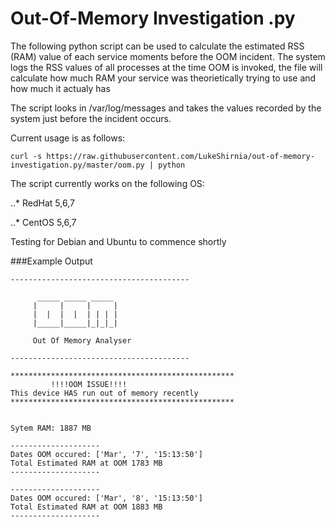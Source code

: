 # Out-Of-Memory Investigation .py


The following python script can be used to calculate the estimated RSS (RAM) value of each service moments before the OOM incident. The system logs the RSS values of all processes at the time OOM is invoked, the file will calculate how much RAM your service was theorietically trying to use and how much it actualy has 


The script looks in /var/log/messages and takes the values recorded by the system just before the incident occurs. 






Current usage is as follows:

```
curl -s https://raw.githubusercontent.com/LukeShirnia/out-of-memory-investigation.py/master/oom.py | python
```

The script currently works on the following OS:

..* RedHat 5,6,7

..* CentOS 5,6,7

Testing for Debian and Ubuntu to commence shortly 



###Example Output

```
----------------------------------------

      _____ _____ _____ 
     |     |     |     |
     |  |  |  |  | | | |
     |_____|_____|_|_|_|

     Out Of Memory Analyser

----------------------------------------

**************************************************
         !!!!OOM ISSUE!!!!
This device HAS run out of memory recently
**************************************************


Sytem RAM: 1887 MB

--------------------
Dates OOM occured: ['Mar', '7', '15:13:50']
Total Estimated RAM at OOM 1783 MB
--------------------

--------------------
Dates OOM occured: ['Mar', '8', '15:13:50']
Total Estimated RAM at OOM 1883 MB
--------------------
```
